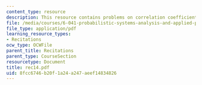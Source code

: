```yaml
---
content_type: resource
description: This resource contains problems on correlation coefficient.
file: /media/courses/6-041-probabilistic-systems-analysis-and-applied-probability-spring-2006/8fcc6746b20f1a24a247aeef14834826_rec14.pdf
file_type: application/pdf
learning_resource_types:
- Recitations
ocw_type: OCWFile
parent_title: Recitations
parent_type: CourseSection
resourcetype: Document
title: rec14.pdf
uid: 8fcc6746-b20f-1a24-a247-aeef14834826
---
```

